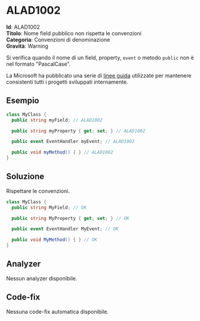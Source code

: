 
# ALAD1002

**Id**: ALAD1002\
**Titolo**: Nome field pubblico non rispetta le convenzioni\
**Categoria**: Convenzioni di denominazione\
**Gravità**: Warning

Si verifica quando il nome di un field, property, `event` o metodo `public` non
è nel formato "PascalCase".

La Microsoft ha pubblicato una serie di
[linee guida](https://learn.microsoft.com/dotnet/csharp/fundamentals/coding-style/coding-conventions)
utilizzate per mantenere consistenti tutti i progetti sviluppati internamente.


## Esempio

```csharp
class MyClass {
  public string myField; // ALAD1002

  public string myProperty { get; set; } // ALAD1002

  public event EventHandler myEvent; // ALAD1002

  public void myMethod() { } // ALAD1002
}
```


## Soluzione

Rispettare le convenzioni.

```csharp
class MyClass {
  public string MyField; // OK

  public string MyProperty { get; set; } // OK

  public event EventHandler MyEvent; // OK

  public void MyMethod() { } // OK
}
```


## Analyzer

Nessun analyzer disponibile.


## Code-fix

Nessuna code-fix automatica disponibile.
